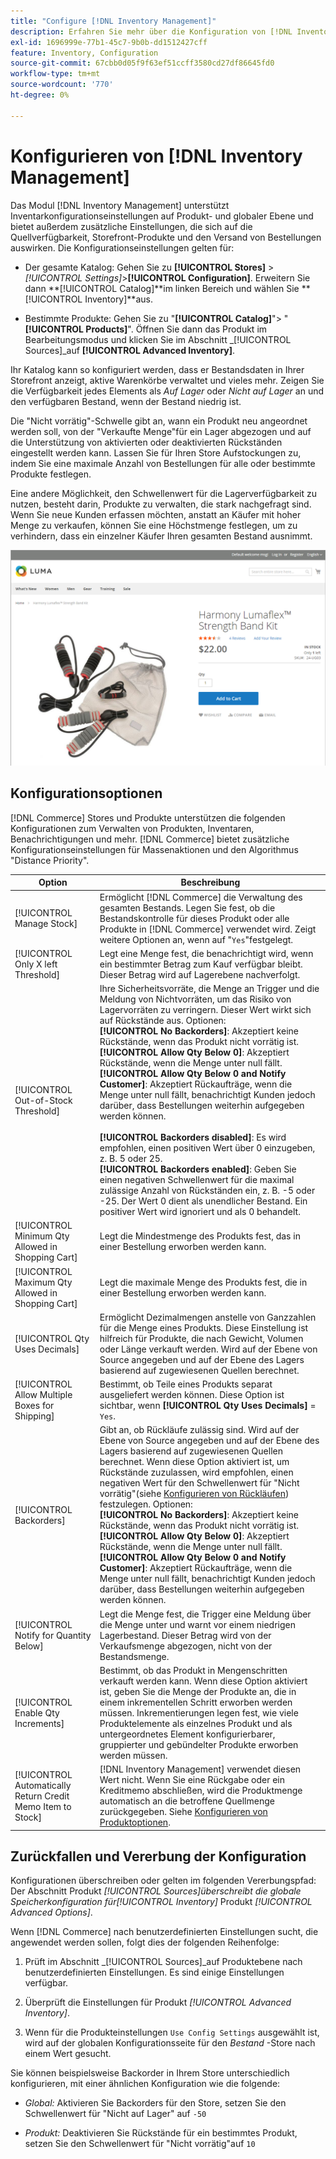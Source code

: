 ```yaml
---
title: "Configure [!DNL Inventory Management]"
description: Erfahren Sie mehr über die Konfiguration von [!DNL Inventory Management] Optionen, die die Verfügbarkeit der Quelle, Storefront-Produkte und den Versand von Bestellungen bestimmen.
exl-id: 1696999e-77b1-45c7-9b0b-dd1512427cff
feature: Inventory, Configuration
source-git-commit: 67cbb0d05f9f63ef51ccff3580cd27df86645fd0
workflow-type: tm+mt
source-wordcount: '770'
ht-degree: 0%

---
```


# Konfigurieren von [!DNL Inventory Management]

Das Modul [!DNL Inventory Management] unterstützt Inventarkonfigurationseinstellungen auf Produkt- und globaler Ebene und bietet außerdem zusätzliche Einstellungen, die sich auf die Quellverfügbarkeit, Storefront-Produkte und den Versand von Bestellungen auswirken. Die Konfigurationseinstellungen gelten für:

- Der gesamte Katalog: Gehen Sie zu **[!UICONTROL Stores]** > _[!UICONTROL Settings]_>**[!UICONTROL Configuration]**. Erweitern Sie dann **[!UICONTROL Catalog]**im linken Bereich und wählen Sie **[!UICONTROL Inventory]**aus.

- Bestimmte Produkte: Gehen Sie zu &quot;**[!UICONTROL Catalog]**&quot;> &quot;**[!UICONTROL Products]**&quot;. Öffnen Sie dann das Produkt im Bearbeitungsmodus und klicken Sie im Abschnitt _[!UICONTROL Sources]_auf **[!UICONTROL Advanced Inventory]**.

Ihr Katalog kann so konfiguriert werden, dass er Bestandsdaten in Ihrer Storefront anzeigt, aktive Warenkörbe verwaltet und vieles mehr. Zeigen Sie die Verfügbarkeit jedes Elements als _Auf Lager_ oder _Nicht auf Lager_ an und den verfügbaren Bestand, wenn der Bestand niedrig ist.

Die &quot;Nicht vorrätig&quot;-Schwelle gibt an, wann ein Produkt neu angeordnet werden soll, von der &quot;Verkaufte Menge&quot;für ein Lager abgezogen und auf die Unterstützung von aktivierten oder deaktivierten Rückständen eingestellt werden kann. Lassen Sie für Ihren Store Aufstockungen zu, indem Sie eine maximale Anzahl von Bestellungen für alle oder bestimmte Produkte festlegen.

Eine andere Möglichkeit, den Schwellenwert für die Lagerverfügbarkeit zu nutzen, besteht darin, Produkte zu verwalten, die stark nachgefragt sind. Wenn Sie neue Kunden erfassen möchten, anstatt an Käufer mit hoher Menge zu verkaufen, können Sie eine Höchstmenge festlegen, um zu verhindern, dass ein einzelner Käufer Ihren gesamten Bestand ausnimmt.

![Beispiel auf Lager, nur 1 links](assets/storefront-stock-options-1-left.png)

## Konfigurationsoptionen

[!DNL Commerce] Stores und Produkte unterstützen die folgenden Konfigurationen zum Verwalten von Produkten, Inventaren, Benachrichtigungen und mehr. [!DNL Commerce] bietet zusätzliche Konfigurationseinstellungen für Massenaktionen und den Algorithmus &quot;Distance Priority&quot;.

| Option | Beschreibung |
|--|--|
| [!UICONTROL Manage Stock] | Ermöglicht [!DNL Commerce] die Verwaltung des gesamten Bestands. Legen Sie fest, ob die Bestandskontrolle für dieses Produkt oder alle Produkte in [!DNL Commerce] verwendet wird. Zeigt weitere Optionen an, wenn auf &quot;`Yes`&quot;festgelegt. |
| [!UICONTROL Only X left Threshold] | Legt eine Menge fest, die benachrichtigt wird, wenn ein bestimmter Betrag zum Kauf verfügbar bleibt. Dieser Betrag wird auf Lagerebene nachverfolgt. |
| [!UICONTROL Out-of-Stock Threshold] | Ihre Sicherheitsvorräte, die Menge an Trigger und die Meldung von Nichtvorräten, um das Risiko von Lagervorräten zu verringern. Dieser Wert wirkt sich auf Rückstände aus. Optionen:<br />**[!UICONTROL No Backorders]**: Akzeptiert keine Rückstände, wenn das Produkt nicht vorrätig ist.<br />**[!UICONTROL Allow Qty Below 0]**: Akzeptiert Rückstände, wenn die Menge unter null fällt.<br />**[!UICONTROL Allow Qty Below 0 and Notify Customer]**: Akzeptiert Rückaufträge, wenn die Menge unter null fällt, benachrichtigt Kunden jedoch darüber, dass Bestellungen weiterhin aufgegeben werden können.<br /><br />**[!UICONTROL Backorders disabled]**: Es wird empfohlen, einen positiven Wert über 0 einzugeben, z. B. 5 oder 25. <br/>**[!UICONTROL Backorders enabled]**: Geben Sie einen negativen Schwellenwert für die maximal zulässige Anzahl von Rückständen ein, z. B. -5 oder -25. Der Wert 0 dient als unendlicher Bestand. Ein positiver Wert wird ignoriert und als 0 behandelt. |
| [!UICONTROL Minimum Qty Allowed in Shopping Cart] | Legt die Mindestmenge des Produkts fest, das in einer Bestellung erworben werden kann. |
| [!UICONTROL Maximum Qty Allowed in Shopping Cart] | Legt die maximale Menge des Produkts fest, die in einer Bestellung erworben werden kann. |
| [!UICONTROL Qty Uses Decimals] | Ermöglicht Dezimalmengen anstelle von Ganzzahlen für die Menge eines Produkts. Diese Einstellung ist hilfreich für Produkte, die nach Gewicht, Volumen oder Länge verkauft werden. Wird auf der Ebene von Source angegeben und auf der Ebene des Lagers basierend auf zugewiesenen Quellen berechnet. |
| [!UICONTROL Allow Multiple Boxes for Shipping] | Bestimmt, ob Teile eines Produkts separat ausgeliefert werden können. Diese Option ist sichtbar, wenn **[!UICONTROL Qty Uses Decimals]** = `Yes`. |
| [!UICONTROL Backorders] | Gibt an, ob Rückläufe zulässig sind. Wird auf der Ebene von Source angegeben und auf der Ebene des Lagers basierend auf zugewiesenen Quellen berechnet. Wenn diese Option aktiviert ist, um Rückstände zuzulassen, wird empfohlen, einen negativen Wert für den Schwellenwert für &quot;Nicht vorrätig&quot;(siehe [Konfigurieren von Rückläufen](backorders.md)) festzulegen. Optionen:<br />**[!UICONTROL No Backorders]**: Akzeptiert keine Rückstände, wenn das Produkt nicht vorrätig ist.<br />**[!UICONTROL Allow Qty Below 0]**: Akzeptiert Rückstände, wenn die Menge unter null fällt.<br />**[!UICONTROL Allow Qty Below 0 and Notify Customer]**: Akzeptiert Rückaufträge, wenn die Menge unter null fällt, benachrichtigt Kunden jedoch darüber, dass Bestellungen weiterhin aufgegeben werden können. |
| [!UICONTROL Notify for Quantity Below] | Legt die Menge fest, die Trigger eine Meldung über die Menge unter und warnt vor einem niedrigen Lagerbestand. Dieser Betrag wird von der Verkaufsmenge abgezogen, nicht von der Bestandsmenge. |
| [!UICONTROL Enable Qty Increments] | Bestimmt, ob das Produkt in Mengenschritten verkauft werden kann. Wenn diese Option aktiviert ist, geben Sie die Menge der Produkte an, die in einem inkrementellen Schritt erworben werden müssen. Inkrementierungen legen fest, wie viele Produktelemente als einzelnes Produkt und als untergeordnetes Element konfigurierbarer, gruppierter und gebündelter Produkte erworben werden müssen. |
| [!UICONTROL Automatically Return Credit Memo Item to Stock] | [!DNL Inventory Management] verwendet diesen Wert nicht. Wenn Sie eine Rückgabe oder ein Kreditmemo abschließen, wird die Produktmenge automatisch an die betroffene Quellmenge zurückgegeben. Siehe [Konfigurieren von Produktoptionen](product-options.md). |

## Zurückfallen und Vererbung der Konfiguration

Konfigurationen überschreiben oder gelten im folgenden Vererbungspfad: Der Abschnitt Produkt _[!UICONTROL Sources]_überschreibt die globale Speicherkonfiguration für_[!UICONTROL Inventory]_ Produkt _[!UICONTROL Advanced Options]_.

Wenn [!DNL Commerce] nach benutzerdefinierten Einstellungen sucht, die angewendet werden sollen, folgt dies der folgenden Reihenfolge:

1. Prüft im Abschnitt _[!UICONTROL Sources]_auf Produktebene nach benutzerdefinierten Einstellungen. Es sind einige Einstellungen verfügbar.

1. Überprüft die Einstellungen für Produkt _[!UICONTROL Advanced Inventory]_.

1. Wenn für die Produkteinstellungen `Use Config Settings` ausgewählt ist, wird auf der globalen Konfigurationsseite für den _Bestand_ -Store nach einem Wert gesucht.

Sie können beispielsweise Backorder in Ihrem Store unterschiedlich konfigurieren, mit einer ähnlichen Konfiguration wie die folgende:

- _Global:_ Aktivieren Sie Backorders für den Store, setzen Sie den Schwellenwert für &quot;Nicht auf Lager&quot; auf `-50`

- _Produkt:_ Deaktivieren Sie Rückstände für ein bestimmtes Produkt, setzen Sie den Schwellenwert für &quot;Nicht vorrätig&quot;auf `10`
